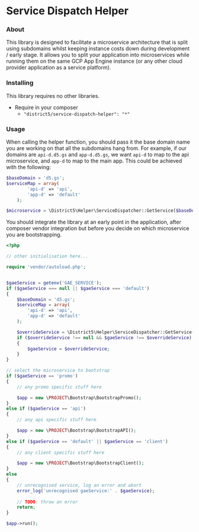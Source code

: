 Service Dispatch Helper
========================================

### About

This library is designed to facilitate a microservice architecture that is split using subdomains whilst keeping instance costs down during development / early stage.
It allows you to split your application into microservices while running them on the same GCP App Engine instance (or any other cloud provider application as a service platform). 


### Installing

This library requires no other libraries.

* Require in your composer
    * `"district5/service-dispatch-helper": "*"`


### Usage

When calling the helper function, you should pass it the base domain name you are working on that all the subdomains hang from.
For example, if our domains are `api-d.d5.gs` and `app-d.d5.gs`, we want `api-d` to map to the api microservice, and `app-d` to map to the main app. This could be achieved with the following:
```php
$baseDomain = 'd5.gs';
$serviceMap = array(
        'api-d' => 'api',
        'app-d' => 'default'
    );

$microservice = \District5\Helper\ServiceDispatcher::GetService($baseDomain, $serviceMap);
```

You should integrate the library at an early point in the application, after composer vendor integration but before you decide on which microservice you are bootstrapping.

```php
<?php

// other initialisation here...

require 'vendor/autoload.php';


$gaeService = getenv('GAE_SERVICE');
if ($gaeService === null || $gaeService === 'default')
{
    $baseDomain = 'd5.gs';
    $serviceMap = array(
        'api-d' => 'api',
        'app-d' => 'default'
    );

    $overrideService = \District5\Helper\ServiceDispatcher::GetService($baseDomain, $serviceMap);
    if ($overrideService !== null && $gaeService !== $overrideService)
    {
        $gaeService = $overrideService;
    }
}

// select the microservice to bootstrap 
if ($gaeService == 'promo')
{
    // any promo specific stuff here

    $app = new \PROJECT\Bootstrap\BootstrapPromo();
}
else if ($gaeService == 'api')
{
    // any api specific stuff here

    $app = new \PROJECT\Bootstrap\BootstrapAPI();
}
else if ($gaeService == 'default' || $gaeService == 'client')
{
    // any client specific stuff here

    $app = new \PROJECT\Bootstrap\BootstrapClient();
}
else
{
    // unrecognised service, log an error and abort
    error_log('unrecognised gaeService:' . $gaeService);
    
    // TODO: throw an error
    return;
}

$app->run();
```